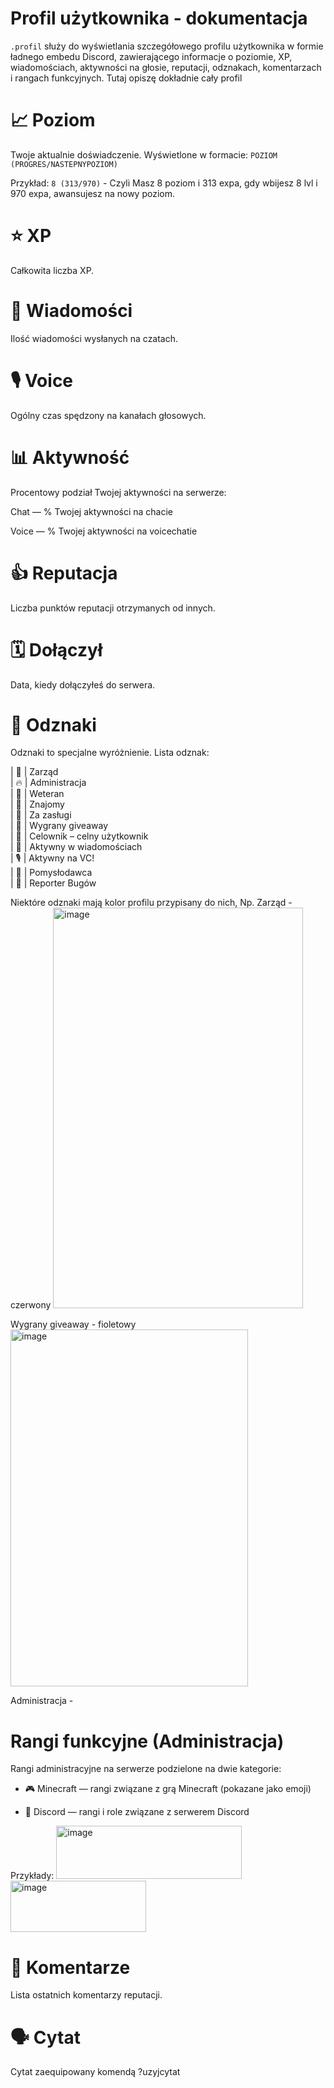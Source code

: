 # Profil użytkownika - dokumentacja

`.profil` służy do wyświetlania szczegółowego profilu użytkownika w formie ładnego embedu Discord, zawierającego informacje o poziomie, XP, wiadomościach, aktywności na głosie, reputacji, odznakach, komentarzach i rangach funkcyjnych. Tutaj opiszę dokładnie cały profil



# 📈 Poziom 
Twoje aktualnie doświadczenie.
Wyświetlone w formacie: `POZIOM (PROGRES/NASTEPNYPOZIOM)`

Przykład: `8 (313/970)` - Czyli Masz 8 poziom i 313 expa, gdy wbijesz 8 lvl i 970 expa, awansujesz na nowy poziom.

# ⭐ XP

Całkowita liczba XP.


# 💬 Wiadomości

Ilość wiadomości wysłanych na czatach.


# 🎙️ Voice

Ogólny czas spędzony na kanałach głosowych.


# 📊 Aktywność

Procentowy podział Twojej aktywności na serwerze:

Chat — % Twojej aktywności na chacie

Voice — %  Twojej aktywności na voicechatie

# 👍 Reputacja

Liczba punktów reputacji otrzymanych od innych.

#  🗓️ Dołączył

Data, kiedy dołączyłeś do serwera.


#  💎 Odznaki

Odznaki to specjalne wyróżnienie.
Lista odznak:

| 👑      | Zarząd                     
| 🔥      | Administracja                    
| 🏅      | Weteran                            
| 🤝      | Znajomy                           
| 🌟      | Za zasługi               
| 🎁      | Wygrany giveaway                    
| 🎯      | Celownik – celny użytkownik          
| 💬      | Aktywny w wiadomościach            
| 🎙️     | Aktywny na VC!                      
| 🧠      | Pomysłodawca                       
| 🐞      | Reporter Bugów                     

Niektóre odznaki mają kolor profilu przypisany do nich, Np.
Zarząd - czerwony
<img width="400" height="641" alt="image" src="https://github.com/user-attachments/assets/2a5f6a5f-c049-4721-b261-f88e237939c7" />

Wygrany giveaway - fioletowy
<img width="380" height="571" alt="image" src="https://github.com/user-attachments/assets/8032fd3c-db01-478f-867f-0c0f4cda41cb" />


Administracja -

# Rangi funkcyjne (Administracja)

Rangi administracyjne na serwerze podzielone na dwie kategorie:
- 🎮 Minecraft — rangi związane z grą Minecraft (pokazane jako emoji)

- 💬 Discord — rangi i role związane z serwerem Discord

Przykłady:
<img width="297" height="85" alt="image" src="https://github.com/user-attachments/assets/8eae5d6c-d021-4116-a5b8-cf41623c4d4c" />
<img width="217" height="82" alt="image" src="https://github.com/user-attachments/assets/13ebe82e-bd5a-4fc0-92f4-4a6b29912875" />


# 📝 Komentarze

Lista ostatnich komentarzy reputacji.


# 🗣️ Cytat
Cytat zaequipowany komendą ?uzyjcytat 






